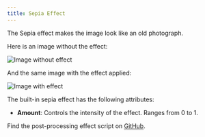 ```yaml
---
title: Sepia Effect
---
```


The Sepia effect makes the image look like an old photograph.

Here is an image without the effect:

![Image without effect](/img/user-manual/graphics/posteffects/without-effects.png)

And the same image with the effect applied:

![Image with effect](/img/user-manual/graphics/posteffects/with-sepia.png)

The built-in sepia effect has the following attributes:

* **Amount**: Controls the intensity of the effect. Ranges from 0 to 1.

Find the post-processing effect script on [GitHub][3].

[3]: https://github.com/playcanvas/engine/blob/main/scripts/posteffects/posteffect-sepia.js
